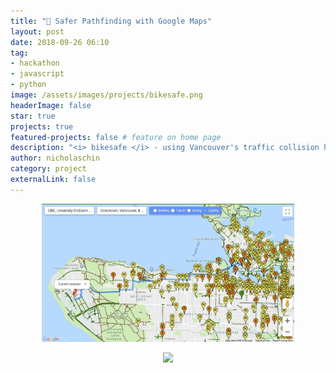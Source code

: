 ```yaml
---
title: "🚴 Safer Pathfinding with Google Maps"
layout: post
date: 2018-09-26 06:10
tag: 
- hackathon
- javascript 
- python 
image: /assets/images/projects/bikesafe.png
headerImage: false
star: true
projects: true
featured-projects: false # feature on home page
description: "<i> bikesafe </i> - using Vancouver's traffic collision history to provide cyclists safer bike routes"
author: nicholaschin
category: project
externalLink: false
---
```


<p align="center">
    <img src="/assets/images/projects/bikesafe.png" width="80%" />
</p>


<p align="center">
    <a href="https://github.com/Stoked-Theorem/VANquish-Bike-Accidents"> 
        <img src="https://img.shields.io/badge/github-bikesafe-green.svg?style=for-the-badge&logo=github">
    </a>
</p>
